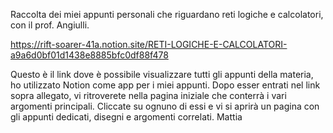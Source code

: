 
Raccolta dei miei appunti personali che riguardano reti logiche e calcolatori, con il prof. Angiulli.

https://rift-soarer-41a.notion.site/RETI-LOGICHE-E-CALCOLATORI-a9a6d0bf01d1438e8885bfc0df88f478

Questo è il link dove è possibile visualizzare tutti gli appunti della materia, ho utilizzato Notion come app per i miei appunti.
Dopo esser entrati nel link sopra allegato, vi ritroverete nella pagina iniziale che conterrà i vari argomenti principali. 
Cliccate su ognuno di essi e vi si aprirà un pagina con gli appunti dedicati, disegni e argomenti correlati.
Mattia 
